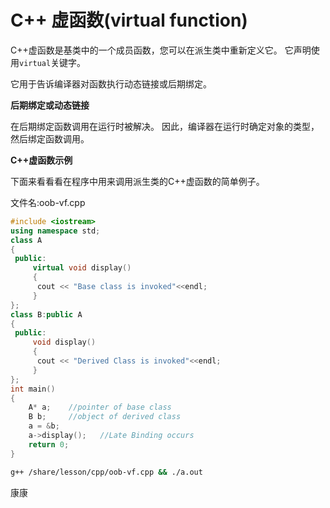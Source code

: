 # C++ 虚函数(virtual function)	

C++虚函数是基类中的一个成员函数，您可以在派生类中重新定义它。 它声明使用`virtual`关键字。

它用于告诉编译器对函数执行动态链接或后期绑定。

 **后期绑定或动态链接**

在后期绑定函数调用在运行时被解决。 因此，编译器在运行时确定对象的类型，然后绑定函数调用。

**C++虚函数示例**

下面来看看看在程序中用来调用派生类的C++虚函数的简单例子。

文件名:oob-vf.cpp

```cpp
#include <iostream>  
using namespace std;  
class A  
{  
 public:  
     virtual void display()  
     {  
      cout << "Base class is invoked"<<endl;  
     }  
};  
class B:public A  
{  
 public:  
     void display()  
     {  
      cout << "Derived Class is invoked"<<endl;  
     }  
};  
int main()  
{  
    A* a;    //pointer of base class  
    B b;     //object of derived class  
    a = &b;  
    a->display();   //Late Binding occurs  
    return 0;
}
```

```bash
g++ /share/lesson/cpp/oob-vf.cpp && ./a.out
```

康康